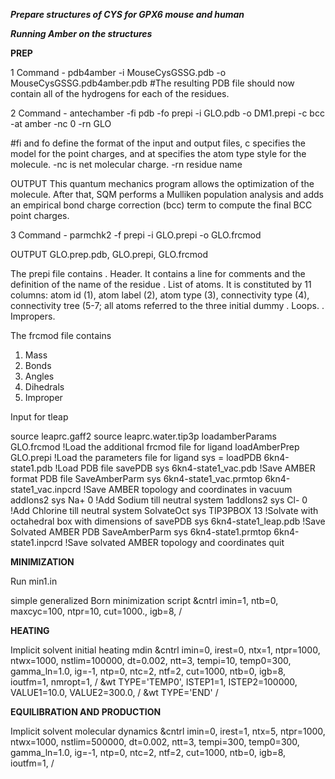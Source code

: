 ***Prepare structures of CYS for GPX6 mouse and human***

***Running Amber on the structures***

**PREP**

1 Command - pdb4amber -i MouseCysGSSG.pdb -o MouseCysGSSG.pdb4amber.pdb
#The resulting PDB file should now contain all of the hydrogens for each of the residues.

2 Command - antechamber -fi pdb -fo prepi -i GLO.pdb -o DM1.prepi -c bcc -at amber -nc 0 -rn GLO

#fi and fo define the format of the input and output files, c specifies the model for the point charges, 
and at specifies the atom type style for the molecule. -nc is net molecular charge.  -rn  residue name

OUTPUT
This quantum mechanics program allows the optimization of the molecule.
After that, SQM performs a Mulliken population analysis and adds an empirical bond charge correction (bcc) term to 
compute the final BCC point charges.

3 Command - parmchk2 -f prepi -i GLO.prepi -o GLO.frcmod

OUTPUT
GLO.prep.pdb, GLO.prepi, GLO.frcmod

The prepi file contains
. Header. It contains a line for comments and the definition of the name of the residue 
. List of atoms. It is constituted by 11 columns: atom id (1), atom label (2), atom type (3),
connectivity type (4), connectivity tree (5-7; all atoms referred to the three initial dummy
. Loops. 
. Impropers.

The frcmod file contains
1. Mass
2. Bonds
3. Angles
4. Dihedrals
5. Improper

Input for tleap

source leaprc.gaff2
source leaprc.water.tip3p
loadamberParams GLO.frcmod                                            !Load the additional frcmod file for ligand
loadAmberPrep GLO.prepi                                               !Load the parameters file for ligand
sys = loadPDB 6kn4-state1.pdb                                         !Load PDB file
savePDB sys 6kn4-state1_vac.pdb                                       !Save AMBER format PDB file
SaveAmberParm sys 6kn4-state1_vac.prmtop 6kn4-state1_vac.inpcrd       !Save AMBER topology and coordinates in vacuum
addIons2 sys Na+ 0                                                    !Add Sodium till neutral system
1addIons2 sys Cl- 0                                                   !Add Chlorine till neutral system
SolvateOct sys TIP3PBOX 13                                            !Solvate with octahedral box with dimensions of
savePDB sys 6kn4-state1_leap.pdb                                      !Save Solvated AMBER PDB
SaveAmberParm sys 6kn4-state1.prmtop 6kn4-state1.inpcrd               !Save solvated AMBER topology and coordinates
quit

**MINIMIZATION**

Run min1.in

simple generalized Born minimization script
 &cntrl
   imin=1, ntb=0, maxcyc=100, ntpr=10, cut=1000., igb=8, 
 /


 **HEATING**

 Implicit solvent initial heating mdin
 &cntrl
   imin=0, irest=0, ntx=1,
   ntpr=1000, ntwx=1000, nstlim=100000,
   dt=0.002, ntt=3, tempi=10,
   temp0=300, gamma_ln=1.0, ig=-1,
   ntp=0, ntc=2, ntf=2, cut=1000,
   ntb=0, igb=8, ioutfm=1, nmropt=1,
 /
 &wt
   TYPE='TEMP0', ISTEP1=1, ISTEP2=100000,
   VALUE1=10.0, VALUE2=300.0,
 /
 &wt TYPE='END' /


 **EQUILIBRATION AND PRODUCTION**


 Implicit solvent molecular dynamics
 &cntrl
   imin=0, irest=1, ntx=5,
   ntpr=1000, ntwx=1000, nstlim=500000,
   dt=0.002, ntt=3, tempi=300,
   temp0=300, gamma_ln=1.0, ig=-1,
   ntp=0, ntc=2, ntf=2, cut=1000,
   ntb=0, igb=8, ioutfm=1,
 /



